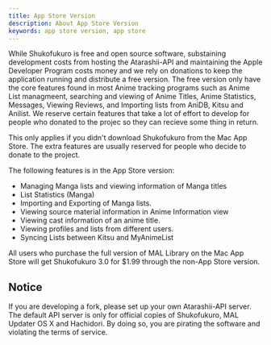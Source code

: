 ```yaml
---
title: App Store Version
description: About App Store Version
keywords: app store version, app store
---
```

While Shukofukuro is free and open source software, substaining development costs from hosting the Atarashii-API and maintaining the Apple Developer Program costs money and we rely on donations to keep the application running and distribute a free version. The free version only have the core features found in most Anime tracking programs such as Anime List managmeent, searching and viewing of Anime Titles, Anime Statistics, Messages, Viewing Reviews, and Importing lists from AniDB, Kitsu and Anilist. We reserve certain features that take a lot of effort to develop for people who donated to the projec so they can recieve some thing in return.

This only applies if you didn't download Shukofukuro from the Mac App Store. The extra features are usually reserved for people who decide to donate to the project.

The following features is in the App Store version:
* Managing Manga lists and viewing information of Manga titles
* List Statistics (Manga)
* Importing and Exporting of Manga lists.
* Viewing source material information in Anime Information view
* Viewing cast information of an anime title.
* Viewing profiles and lists from different users.
* Syncing Lists between Kitsu and MyAnimeList

All users who purchase the full version of MAL Library on the Mac App Store will get Shukofukuro 3.0 for $1.99 through the non-App Store version.

## Notice
If you are developing a fork, please set up your own Atarashii-API server. The default API server is only for official copies of Shukofukuro, MAL Updater OS X and Hachidori. By doing so, you are pirating the software and violating the terms of service.
